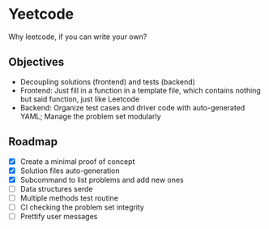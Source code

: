 # Yeetcode

Why leetcode, if you can write your own?

## Objectives

- Decoupling solutions (frontend) and tests (backend)
- Frontend: Just fill in a function in a template file,
  which contains nothing but said function, just like Leetcode
- Backend: Organize test cases and driver code with auto-generated YAML;
  Manage the problem set modularly

## Roadmap

- [x] Create a minimal proof of concept
- [x] Solution files auto-generation
- [x] Subcommand to list problems and add new ones
- [ ] Data structures serde
- [ ] Multiple methods test routine
- [ ] CI checking the problem set integrity
- [ ] Prettify user messages

